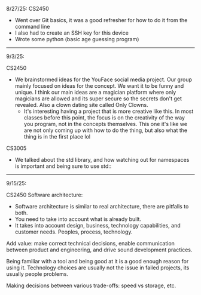 8/27/25: CS2450

- Went over Git basics, it was a good refresher for how to do it from the command line
- I also had to create an SSH key for this device
- Wrote some python (basic age guessing program)

--------------

9/3/25: 

CS2450
- We brainstormed ideas for the YouFace social media project. Our group mainly focused on ideas for the concept. We want it to be funny and unique. I think our main ideas are a magician platform where only magicians are allowed and its super secure so the secrets don't get revealed. Also a clown dating site called Only Clowns.
    - It's interesting having a project that is more creative like this. In most classes before this point, the focus is on the creativity of the way you program, not in the concepts themselves. This one it's like we are not only coming up with how to do the thing, but also what the thing is in the first place lol

CS3005
- We talked about the std library, and how watching out for namespaces is important and being sure to use std::

--------------

9/15/25:

CS2450
Software architecture:
- Software architecture is similar to real architecture, there are pitfalls to both.
- You need to take into account what is already built.
- It takes into account design, business, technology capabilities, and customer needs. Peoples, process, technology.

Add value: make correct technical decisions, enable communication between product and engineering, and drive sound development practices. 

Being familiar with a tool and being good at it is a good enough reason for using it. Technology choices are usually not the issue in failed projects, its usually people problems.

Making decisions between various trade-offs: speed vs storage, etc.



